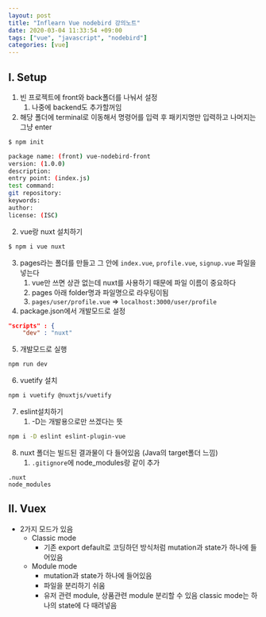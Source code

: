 ```yaml
---
layout: post
title: "Inflearn Vue nodebird 강의노트"
date: 2020-03-04 11:33:54 +09:00
tags: ["vue", "javascript", "nodebird"]
categories: [vue]
---
```

## I. Setup

1. 빈 프로젝트에 front와 back폴더를 나눠서 설정
   1. 나중에 backend도 추가할꺼임
2. 해당 폴더에 terminal로 이동해서 명령어를 입력 후 패키지명만 입력하고 나머지는 그냥 enter

```bash
$ npm init

package name: (front) vue-nodebird-front
version: (1.0.0) 
description: 
entry point: (index.js) 
test command: 
git repository: 
keywords: 
author: 
license: (ISC) 
```

2. vue랑 nuxt 설치하기

```bash
$ npm i vue nuxt
```

3. pages라는 폴더를 만들고 그 안에 `index.vue`, `profile.vue`, `signup.vue` 파일을 넣는다
   1. vue만 쓰면 상관 없는데 nuxt를 사용하기 때문에 파일 이름이 중요하다
   2. pages 아래 folder명과 파일명으로 라우팅이됨
   3. `pages/user/profile.vue` => `localhost:3000/user/profile`
4. package.json에서 개발모드로 설정

```json
"scripts" : {
	"dev" : "nuxt"

```

5. 개발모드로 실행

```bash
npm run dev
```

6. vuetify 설치

```bash
npm i vuetify @nuxtjs/vuetify
```

7. eslint설치하기
   1. -D는 개발용으로만 쓰겠다는 뜻

```bash
npm i -D eslint eslint-plugin-vue
```

8. nuxt 폴더는 빌드된 결과물이 다 들어있음 (Java의 target폴더 느낌)
   1. `.gitignore`에 node_modules랑 같이 추가

```
.nuxt
node_modules
```

## II. Vuex

- 2가지 모드가 있음
  - Classic mode
    - 기존 export default로 코딩하던 방식처럼 mutation과 state가 하나에 들어있음
  - Module mode
    - mutation과 state가 하나에 들어있음
    - 파일을 분리하기 쉬움
    - 유저 관련 module, 상품관련 module 분리할 수 있음 classic mode는 하나의 state에 다 때려넣음





